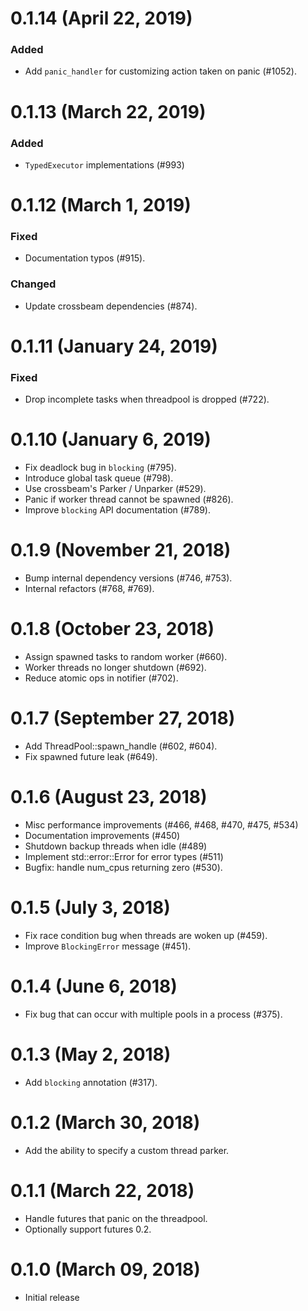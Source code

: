 # 0.1.14 (April 22, 2019)

### Added
- Add `panic_handler` for customizing action taken on panic (#1052).

# 0.1.13 (March 22, 2019)

### Added
- `TypedExecutor` implementations (#993)

# 0.1.12 (March 1, 2019)

### Fixed
- Documentation typos (#915).

### Changed
- Update crossbeam dependencies (#874).

# 0.1.11 (January 24, 2019)

### Fixed
- Drop incomplete tasks when threadpool is dropped (#722).

# 0.1.10 (January 6, 2019)

* Fix deadlock bug in `blocking` (#795).
* Introduce global task queue (#798).
* Use crossbeam's Parker / Unparker (#529).
* Panic if worker thread cannot be spawned (#826).
* Improve `blocking` API documentation (#789).

# 0.1.9 (November 21, 2018)

* Bump internal dependency versions (#746, #753).
* Internal refactors (#768, #769).

# 0.1.8 (October 23, 2018)

* Assign spawned tasks to random worker (#660).
* Worker threads no longer shutdown (#692).
* Reduce atomic ops in notifier (#702).

# 0.1.7 (September 27, 2018)

* Add ThreadPool::spawn_handle (#602, #604).
* Fix spawned future leak (#649).

# 0.1.6 (August 23, 2018)

* Misc performance improvements (#466, #468, #470, #475, #534)
* Documentation improvements (#450)
* Shutdown backup threads when idle (#489)
* Implement std::error::Error for error types (#511)
* Bugfix: handle num_cpus returning zero (#530).

# 0.1.5 (July 3, 2018)

* Fix race condition bug when threads are woken up (#459).
* Improve `BlockingError` message (#451).

# 0.1.4 (June 6, 2018)

* Fix bug that can occur with multiple pools in a process (#375).

# 0.1.3 (May 2, 2018)

* Add `blocking` annotation (#317).

# 0.1.2 (March 30, 2018)

* Add the ability to specify a custom thread parker.

# 0.1.1 (March 22, 2018)

* Handle futures that panic on the threadpool.
* Optionally support futures 0.2.

# 0.1.0 (March 09, 2018)

* Initial release
